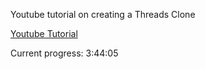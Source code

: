 Youtube tutorial on creating a Threads Clone

[Youtube Tutorial](https://youtu.be/MfwdchNNW78)

Current progress: 3:44:05
